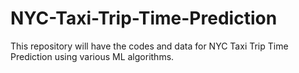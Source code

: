 # NYC-Taxi-Trip-Time-Prediction
This repository will have the codes and data for NYC Taxi Trip Time Prediction using various ML algorithms.
